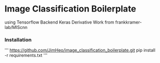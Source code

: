 # Image Classification Boilerplate
using Tensorflow Backend Keras
Derivative Work from frankkramer-lab/MIScnn

### Installation
'''
https://github.com/JimHeo/image_classification_boilerplate.git
pip install -r requirements.txt
'''
